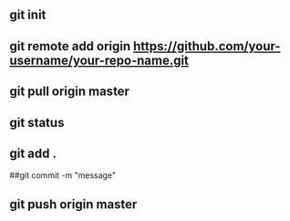 ## git init 


## git remote add origin https://github.com/your-username/your-repo-name.git


## git pull origin master


## git status

## git add .

##git commit -m "message"

## git push origin master

